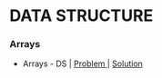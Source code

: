 # DATA STRUCTURE

### Arrays
- Arrays - DS | [ Problem ](https://www.hackerrank.com/challenges/arrays-ds/problem) | [ Solution ](https://github.com/Ram11Coder/HackerRank-JAVA/blob/master/DATA%20STRUCTURE/Solution/Ds1.java)
